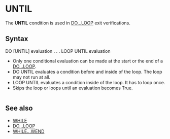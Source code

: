 # UNTIL

The **UNTIL** condition is used in [DO...LOOP](DO...LOOP.md) exit verifications.

  

## Syntax

DO [UNTIL] evaluation
.
.
.
LOOP UNTIL evaluation
  

* Only one conditional evaluation can be made at the start or the end of a [DO...LOOP](DO...LOOP.md).
* DO UNTIL evaluates a condition before and inside of the loop. The loop may not run at all.
* LOOP UNTIL evaluates a condition inside of the loop. It has to loop once.
* Skips the loop or loops until an evaluation becomes True.

  

```          Table 3: The relational operations for condition checking.   In this table, **A** and **B** are the [Expressions](Expressions.md) to compare. Both must represent  the same general type, i.e. they must result into either numerical values  or [STRING](STRING.md) values. If a test succeeds, then **true** (-1) is returned, **false** (0)      if it fails, which both can be used in further [Boolean](Boolean.md) evaluations.  ┌─────────────────────────────────────────────────────────────────────────┐  │                          **[Relational Operations](Relational Operations.md)**                          │  ├────────────┬───────────────────────────────────────────┬────────────────┤  │ **Operation**  │                **Description**                │ **Example usage**  │  ├────────────┼───────────────────────────────────────────┼────────────────┤  │   A [=](=.md) B    │ Tests if A is **equal** to B.                 │ [IF](IF.md) A [=](=.md) B [THEN](THEN.md)  │  ├────────────┼───────────────────────────────────────────┼────────────────┤  │   A [<>](<>.md) B   │ Tests if A is **not equal** to B.             │ [IF](IF.md) A [<>](<>.md) B [THEN](THEN.md) │  ├────────────┼───────────────────────────────────────────┼────────────────┤  │   A [<](<.md) B    │ Tests if A is **less than** B.                │ [IF](IF.md) A [<](<.md) B [THEN](THEN.md)  │  ├────────────┼───────────────────────────────────────────┼────────────────┤  │   A [>](>.md) B    │ Tests if A is **greater than** B.             │ [IF](IF.md) A [>](>.md) B [THEN](THEN.md)  │  ├────────────┼───────────────────────────────────────────┼────────────────┤  │   A [<=](<=.md) B   │ Tests if A is **less than or equal** to B.    │ [IF](IF.md) A [<=](<=.md) B [THEN](THEN.md) │  ├────────────┼───────────────────────────────────────────┼────────────────┤  │   A [>=](>=.md) B   │ Tests if A is **greater than or equal** to B. │ [IF](IF.md) A [>=](>=.md) B [THEN](THEN.md) │  └────────────┴───────────────────────────────────────────┴────────────────┘    The operations should be very obvious for numerical values. For strings    be aware that all checks are done **case sensitive** (i.e. "Foo" <> "foo").    The **equal**/**not equal** check is pretty much straight forward, but for the    **less**/**greater** checks the [ASCII](ASCII.md) value of the first different character is                           used for decision making:     **E.g.** "abc" is **less** than "abd", because in the first difference (the 3rd         character) the "c" has a lower [ASCII](ASCII.md) value than the "d".     This behavior may give you some subtle results, if you are not aware of                    the [ASCII](ASCII.md) values and the written case:     **E.g.** "abc" is **greater** than "abD", because the small letters have higher         [ASCII](ASCII.md) values than the capital letters, hence "c" > "D". You may use         [LCASE$](LCASE$.md) or [UCASE$](UCASE$.md) to make sure both strings have the same case.  
```

  

## See also

* [WHILE](WHILE.md)
* [DO...LOOP](DO...LOOP.md)
* [WHILE...WEND](WHILE...WEND.md)

  
